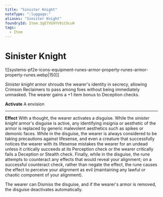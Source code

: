 ```yaml
---
title: "Sinister Knight"
noteType: ":luggage:"
aliases: "Sinister Knight"
foundryId: Item.3gE7VG9YV9iCOcuH
tags:
  - Item
---
```


# Sinister Knight
![[systems-pf2e-icons-equipment-runes-armor-property-runes-armor-property-runes.webp|150]]

_Sinister knight_ armor shrouds the wearer's identity in secrecy, allowing Crimson Reclaimers to pass among foes without being immediately unmasked. The wearer gains a +1 item bonus to Deception checks.

**Activate** A envision

* * *

**Effect** With a thought, the wearer activates a disguise. While the _sinister knight_ armor's disguise is active, any identifying insignia or aesthetic of the armor is replaced by generic malevolent aesthetics such as spikes or demonic faces. While in the disguise, the wearer is always considered to be taking precautions against lifesense, and even a creature that successfully notices the wearer with its lifesense mistakes the wearer for an undead unless it critically succeeds at its Perception check or the wearer critically fails a Deception or Stealth check. Finally, while in the disguise, the rune attempts to counteract any effects that would reveal your alignment; on a successful counteract check, rather than negate the effect, the rune causes the effect to perceive your alignment as evil (maintaining any lawful or chaotic component of your alignment).

The wearer can Dismiss the disguise, and if the wearer's armor is removed, the disguise deactivates automatically.
